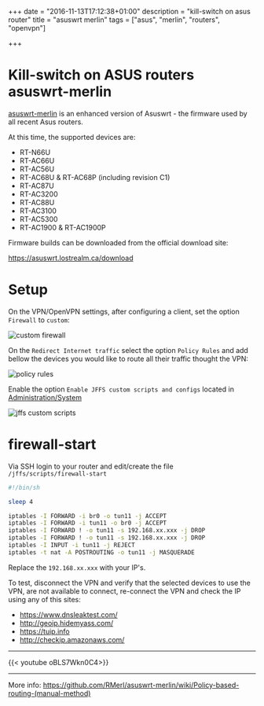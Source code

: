 +++
date = "2016-11-13T17:12:38+01:00"
description = "kill-switch on asus router"
title = "asuswrt merlin"
tags = ["asus", "merlin", "routers", "openvpn"]

+++


# Kill-switch on ASUS routers asuswrt-merlin

[asuswrt-merlin](https://github.com/RMerl/asuswrt-merlin) is an enhanced version
of Asuswrt - the firmware used by all recent Asus routers.

At this time, the supported devices are:

- RT-N66U
- RT-AC66U
- RT-AC56U
- RT-AC68U & RT-AC68P (including revision C1)
- RT-AC87U
- RT-AC3200
- RT-AC88U
- RT-AC3100
- RT-AC5300
- RT-AC1900 & RT-AC1900P


Firmware builds can be downloaded from the official download site:

https://asuswrt.lostrealm.ca/download

# Setup

On the VPN/OpenVPN settings, after configuring a client, set the option
``Firewall`` to ``custom``:

![custom firewall](/img/asus-openvpn-firewall.jpg)

On the ``Redirect Internet traffic`` select the option ``Policy Rules`` and add
bellow the devices you would like to route all their traffic thought the VPN:

![policy rules](/img/asus-openvpn-policy-rules.png)


Enable the option ``Enable JFFS custom scripts and configs`` located in
[Administration/System](http://192.168.1.1/Advanced_System_Content.asp)

![jffs custom scripts](/img/asus-jffs-custom-scripts.png)

# firewall-start

Via SSH login to your router and edit/create the file ``/jffs/scripts/firewall-start``

```sh
#!/bin/sh

sleep 4

iptables -I FORWARD -i br0 -o tun11 -j ACCEPT
iptables -I FORWARD -i tun11 -o br0 -j ACCEPT
iptables -I FORWARD ! -o tun11 -s 192.168.xx.xxx -j DROP
iptables -I FORWARD ! -o tun11 -s 192.168.xx.xxx -j DROP
iptables -I INPUT -i tun11 -j REJECT
iptables -t nat -A POSTROUTING -o tun11 -j MASQUERADE
```

Replace the ``192.168.xx.xxx`` with your IP's.


To test, disconnect the VPN and verify that the selected devices to use the VPN,
are not available to connect, re-connect the VPN and check the IP using any of this sites:

- https://www.dnsleaktest.com/
- http://geoip.hidemyass.com/
- https://tuip.info
- http://checkip.amazonaws.com/

---

{{< youtube oBLS7Wkn0C4>}}

---

More info: <https://github.com/RMerl/asuswrt-merlin/wiki/Policy-based-routing-(manual-method)>
